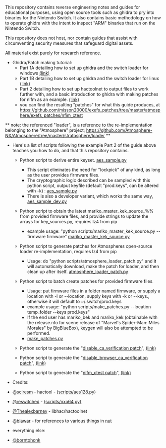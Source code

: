 This repository contains reverse engineering notes and guides for educational purposes, using open source tools such as ghidra to pry into binaries for the Nintendo Switch. It also contains basic methodology on how to operate ghidra with the intent to inspect "ARM" binaries that run on the Nintendo Switch.

This repository does not host, nor contain guides that assist with circumventing security measures that safeguard digital assets.

All material exist purely for research reference.

* Ghidra/Patch making tutorial:
  - Part 1A detailing how to set up ghidra and the switch loader for windows [(link)](guides/Part1A-WindowsSetup.MD)
  - Part 1B detailing how to set up ghidra and the switch loader for linux [(link)](guides/Part1B-LinuxSetup.MD)
  - Part 2 detailing how to set up hactoolnet to output files to work further with, and a basic introduction to ghidra with making patches for nifm as an example. [(link)](guides/Part2.MD)
  - you can find the resulting "patches" for what this guide produces, at https://github.com/misson20000/exefs_patches/tree/master/atmosphere/exefs_patches/nfim_ctest


** note: the referenced "loader", is a reference to the re-implementation belonging to the "Atmosphere" project; https://github.com/Atmosphere-NX/Atmosphere/tree/master/stratosphere/loader **

* Here's a list of scripts following the example Part 2 of the guide above teaches you how to do, and that this repository contains.

  - Python script to derive entire keyset. [aes_sample.py](scripts/aes_sample.py)
    * This script eliminates the need for "lockpick" of any kind, as long as the user provides firmware files.
    * The cryptographic logic described can be sampled with this python script, output keyfile (default "prod.keys", can be altered with -k) : [aes_sample.py](scripts/aes_sample.py)
    * There is also a developer variant, which works the same way, [aes_sample_dev.py](scripts/aes_sample_dev.py)

  - Python script to obtain the latest mariko_master_kek_source_%% from provided firmware files, and provide strings to update the arrays for key_sources.py, requires lz4 from pip  
    * example usage: "python scripts/mariko_master_kek_source.py --firmware firmware" [mariko_master_kek_source.py](scripts/mariko_master_kek_source.py)

  - Python script to generate patches for Atmospheres open-source loader re-implementation, requires lz4 from pip 
    * Usage: do "python scripts/atmosphere_loader_patch.py" and it will automatically download, make the patch for loader, and then clean up after itself. [atmosphere_loader_patch.py](scripts/atmosphere_loader_patch.py)

  - Python script to batch create patches for provided firmware files.
    * Usage: put firmware files in a folder named firmware, or supply a location with -l or --location, supply keys with -k or --keys., otherwise it will default to ~/.switch/prod.keys
    * example usage: "python scripts/make_patches.py --location temp_folder --keys prod.keys"
    * If the end user has mariko_bek and mariko_kek (obtainable with the release.nfo for scene release of "Marvel's Spider-Man: Miles Morales" by BigBlueBox), keygen will also be attempted to be performed.
    * [make_patches.py](scripts/make_patches.py)

  - Python script to generate the "[disable_ca_verification patch](https://github.com/misson20000/exefs_patches#disable-ca-verification)", [(link)](scripts/disable_ca_verification_patch.py)

  - Python script to generate the "[disable_browser_ca_verification patch](https://github.com/misson20000/exefs_patches#disable-browser-ca-verification)", [(link)](scripts/disable_browser_ca_verification_patch.py)

  - Python script to generate the "[nifm_ctest patch](https://github.com/misson20000/exefs_patches#nifm-ctest)", [(link)](scripts/nifm_ctest_patch.py)

* Credits: 
* [@sciresm](https://github.com/SciresM) - hactool -  [(scripts/aes128.py)](scripts/aes128.py)
* [@reswitched](https://github.com/reswitched) - [(scripts/nxo64.py)](scripts/nxo64.py)
* [@Thealexbarney](https://github.com/Thealexbarney) - libhac/hactoolnet
* [@blawar](https://github.com/blawar) - for references to various things in [nut](https://github.com/blawar/nut)
* everything else:
* [@borntohonk](https://github.com/borntohonk)
